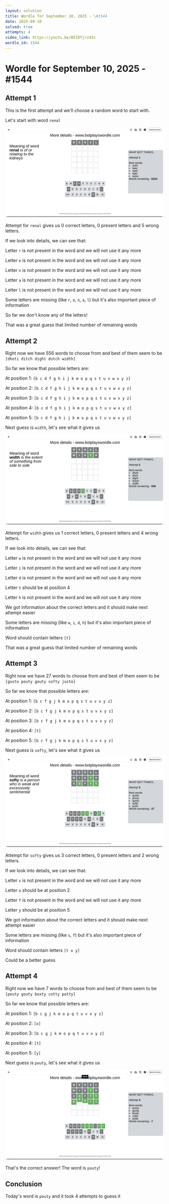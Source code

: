 ```yaml
---
layout: solution
title: Wordle for September 10, 2025 - \#1544
date: 2025-09-10
solved: true
attempts: 4
video_link: https://youtu.be/W5IDYjrx93c
wordle_id: 1544
---
```


# Wordle for September 10, 2025 - \#1544

## Attempt 1

This is the first attempt and we'll choose a random word to start with.

Let's start with word `renal`

![Attempt 1](2025-09-10/attempt-1.png)

Attempt for `renal` gives us 0 correct letters, 0 present letters and 5 wrong letters.

If we look into details, we can see that:

Letter `r` is not present in the word and we will not use it any more

Letter `e` is not present in the word and we will not use it any more

Letter `n` is not present in the word and we will not use it any more

Letter `a` is not present in the word and we will not use it any more

Letter `l` is not present in the word and we will not use it any more

Some letters are missing (like `r`, `e`, `n`, `a`, `l`) but it's also important piece of information

So far we don't know any of the letters!

That was a great guess that limited number of remaining words



## Attempt 2

Right now we have 556 words to choose from and best of them seem to be `[dhoti ditch dight dutch width]`

So far we know that possible letters are:

At position 1: `[b c d f g h i j k m o p q s t u v w x y z]`

At position 2: `[b c d f g h i j k m o p q s t u v w x y z]`

At position 3: `[b c d f g h i j k m o p q s t u v w x y z]`

At position 4: `[b c d f g h i j k m o p q s t u v w x y z]`

At position 5: `[b c d f g h i j k m o p q s t u v w x y z]`

Next guess is `width`, let's see what it gives us

![Attempt 2](2025-09-10/attempt-2.png)

Attempt for `width` gives us 1 correct letters, 0 present letters and 4 wrong letters.

If we look into details, we can see that:

Letter `w` is not present in the word and we will not use it any more

Letter `i` is not present in the word and we will not use it any more

Letter `d` is not present in the word and we will not use it any more

Letter `t` should be at position 4

Letter `h` is not present in the word and we will not use it any more

We got information about the correct letters and it should make next attempt easier

Some letters are missing (like `w`, `i`, `d`, `h`) but it's also important piece of information

Word should contain letters `[t]`

That was a great guess that limited number of remaining words



## Attempt 3

Right now we have 27 words to choose from and best of them seem to be `[gusto pouty gouty softy justo]`

So far we know that possible letters are:

At position 1: `[b c f g j k m o p q s t u v x y z]`

At position 2: `[b c f g j k m o p q s t u v x y z]`

At position 3: `[b c f g j k m o p q s t u v x y z]`

At position 4: `[t]`

At position 5: `[b c f g j k m o p q s t u v x y z]`

Next guess is `softy`, let's see what it gives us

![Attempt 3](2025-09-10/attempt-3.png)

Attempt for `softy` gives us 3 correct letters, 0 present letters and 2 wrong letters.

If we look into details, we can see that:

Letter `s` is not present in the word and we will not use it any more

Letter `o` should be at position 2

Letter `f` is not present in the word and we will not use it any more

Letter `y` should be at position 5

We got information about the correct letters and it should make next attempt easier

Some letters are missing (like `s`, `f`) but it's also important piece of information

Word should contain letters `[t o y]`

Could be a better guess



## Attempt 4

Right now we have 7 words to choose from and best of them seem to be `[pouty gouty boxty cotty potty]`

So far we know that possible letters are:

At position 1: `[b c g j k m o p q t u v x y z]`

At position 2: `[o]`

At position 3: `[b c g j k m o p q t u v x y z]`

At position 4: `[t]`

At position 5: `[y]`

Next guess is `pouty`, let's see what it gives us

![Attempt 4](2025-09-10/attempt-4.png)

That's the correct answer! The word is `pouty`!

## Conclusion

Today's word is `pouty` and it took 4 attempts to guess it

